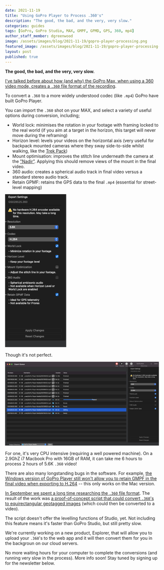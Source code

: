 ```yaml
---
date: 2021-11-19
title: "Using GoPro Player to Process .360's"
description: "The good, the bad, and the very, very slow."
categories: guides
tags: [GoPro, GoPro Studio, MAX, GMPF, GPMD, GPS, 360, mp4]
author_staff_member: dgreenwood
image: /assets/images/blog/2021-11-19/gopro-player-processing.png
featured_image: /assets/images/blog/2021-11-19/gopro-player-processing-sm.png
layout: post
published: true
---
```


**The good, the bad, and the very, very slow.**

[I've talked before about how (and why) the GoPro Max, when using a 360 video mode, creates a `.360` file format of the recording](/blog/2021/reverse-engineering-gopro-360-file-format-part-1).

To convert a `.360` to a more widely understood codec (like `.mp4`) GoPro have built GoPro Player.

You can import the `.360` shot on your MAX, and select a variety of useful options during conversion, including;

* World lock: minimises the rotation in your footage with framing locked to the real world (if you aim at a target in the horizon, this target will never move during the reframing)
* Horizon level: levels your videos on the horizontal axis (very useful for backpack mounted cameras where they sway side-to-side whilst walking, like the [Trek Pack](/trek-pack))
* Mount optimisation: improves the stitch line underneath the camera at the ["Nadir”](/blog/2020/what-is-a-nadir). Applying this should remove views of the mount in the final video.
* 360 audio: creates a spherical audio track in final video versus a standard stereo audio track.
* Retain GPMF: retains the GPS data to the final `.mp4` (essential for street-level mapping)

<img class="img-fluid" src="/assets/images/blog/2021-11-19/gopro-player-options.png" alt="GoPro Player Export Options" title="GoPro Player Export Options" />

Though it's not perfect.

<img class="img-fluid" src="/assets/images/blog/2021-11-19/gopro-player-processing.png" alt="GoPro Player Processing" title="GoPro Player Processing" />

For one, it's very CPU intensive (requiring a well powered machine). On a 2.9GhZ i7 Macbook Pro with 16GB of RAM, it can take me 6 hours to process 2 hours of 5.6K `.360` video!

There are also many longstanding bugs in the software. For example, [the Windows version of GoPro Player still won't allow you to retain GMPF in the final video when exporting to H.264](https://community.gopro.com/t5/GoPro-Apps-for-Desktop/How-to-retain-GoPro-max-GPS/td-p/938860) -- this only works on the Mac version.

[In September we spent a long time researching the `.360` file format](/blog/2021/reverse-engineering-gopro-360-file-format-part-1). The result of the work was [a proof-of-concept script that could convert `.360`'s to equirectangular geotagged images](https://github.com/trek-view/gopro-frame-maker) (which could then be converted to a video).

The script doesn't offer the levelling functions of Studio, yet. Not including this feature means it's faster than GoPro Studio, but still pretty slow.

We're currently working on a new product, Explorer, that will allow you to upload your `.360`'s to the web app and it will then convert them for you in the backgroun on our cloud servers.

No more waiting hours for your computer to complete the conversions (and running very slow in the process). More info soon! Stay tuned by signing up for the newsletter below.